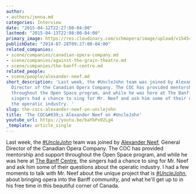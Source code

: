 ```yaml
---
author:
- authors/jenna.md
categories: Interview
date: "2015-04-12T22:27:00-04:00"
lastmod: "2015-04-13T22:08:00-04:00"
primary_image: https://res.cloudinary.com/schmopera/image/upload/v1545409169/media/webhook-uploads/1428891975148/alexander-neef.jpg.jpg
publishDate: "2014-07-28T09:27:00-04:00"
related_companies:
- scene/companies/canadian-opera-company.md
- scene/companies/against-the-grain-theatre.md
- scene/companies/the-banff-centre.md
related_people:
- scene/people/alexander-neef.md
short_description: 'Last week, the #UncleJohn team was joined by Alexander Neef, General
  Director of the Canadian Opera Company. The COC has provided mentorship and support
  throughout the Open Space program, and while he was here at The Banff Centre, the
  singers had a chance to sing for Mr. Neef and ask him some of their questions about
  the operatic industry. '
slug: the-cocs-alexander-neef-on-unclejohn
title: 'The COC&#039;s Alexander Neef on #UncleJohn'
youtube_url: https://youtu.be/baYbPx02Lg4
_template: article_single
---
```


Last week, the [_#UncleJohn_](http://www.banffcentre.ca/event/6504/unclejohn?d=2014-08-01+19:30) team was joined by [Alexander Neef](http://www.coc.ca/AboutTheCOC/AlexanderNeef.aspx), General Director of the Canadian Opera Company. The COC has provided mentorship and support throughout the Open Space program, and while he was here at [The Banff Centre](http://www.banffcentre.ca/event/6504/unclejohn?d=2014-08-01+19:30), the singers had a chance to sing for Mr. Neef and ask him some of their questions about the operatic industry. I had a few moments to talk with Mr. Neef about the unique project that is [_#UncleJohn_](http://atg.schmopera.com/), about bringing opera into the Banff community, and what he'll get up to in his free time in this beautiful corner of Canada.

